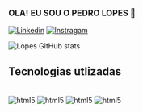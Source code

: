 ### OLA! EU SOU O PEDRO LOPES 👋


[![Linkedin](https://img.shields.io/badge/LinkedIn-0077B5?style=for-the-badge&logo=linkedin&logoColor=white)](https://www.linkedin.com/in/pedro-lopes-074439210/)
[![Instragam](https://img.shields.io/badge/Instagram-E4405F?style=for-the-badge&logo=instagram&logoColor=white)](https://www.instagram.com/__lopessx/)

![Lopes GitHub stats](https://github-readme-stats.vercel.app/api?username=lopesszzx&show_icons=true&theme=dracula)


## Tecnologias utlizadas

<div style = "display: inline_block"><br/>
<img align = "center" alt= "html5" src = "https://img.shields.io/badge/HTML5-E34F26?style=for-the-badge&logo=html5&logoColor=white" />
<img align = "center" alt= "html5" src = "https://img.shields.io/badge/CSS3-1572B6?style=for-the-badge&logo=css3&logoColor=white" />
<img align = "center" alt= "html5" src = "https://img.shields.io/badge/JavaScript-F7DF1E?style=for-the-badge&logo=javascript&logoColor=black" />
<img align = "center" alt= "html5" src = "https://img.shields.io/badge/MySQL-00000F?style=for-the-badge&logo=mysql&logoColor=white" />

</div>

